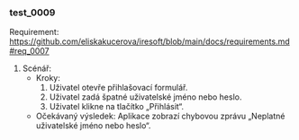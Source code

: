 ### test_0009

Requirement: https://github.com/eliskakucerova/iresoft/blob/main/docs/requirements.md#req_0007

1. Scénář:
    - Kroky:
        1. Uživatel otevře přihlašovací formulář.
        2. Uživatel zadá špatné uživatelské jméno nebo heslo.
        3. Uživatel klikne na tlačítko „Přihlásit“.
    - Očekávaný výsledek: Aplikace zobrazí chybovou zprávu „Neplatné uživatelské jméno nebo heslo“.